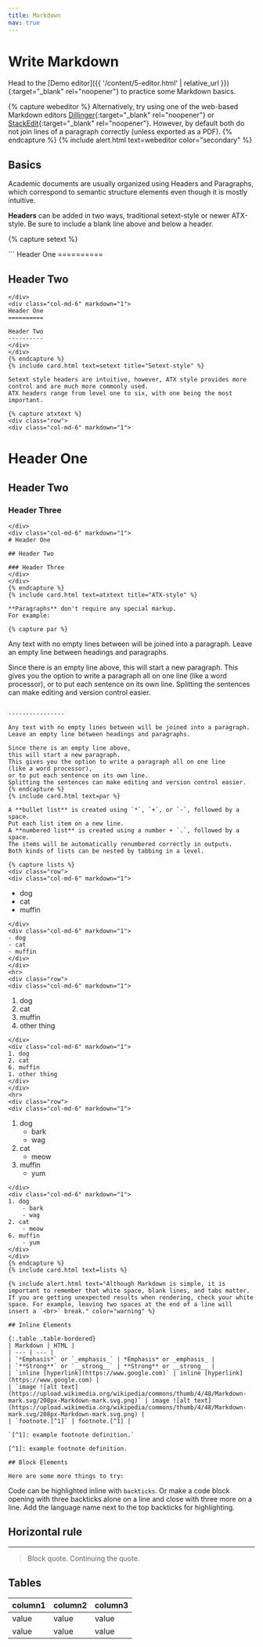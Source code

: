 ```yaml
---
title: Markdown
nav: true
---
```


# Write Markdown

Head to the [Demo editor]({{ '/content/5-editor.html' | relative_url }}){:target="_blank" rel="noopener"} to practice some Markdown basics.

{% capture webeditor %}
Alternatively, try using one of the web-based Markdown editors 
[Dillinger](https://dillinger.io/){:target="_blank" rel="noopener"}
or 
[StackEdit](https://stackedit.io/){:target="_blank" rel="noopener"}.
However, by default both do not join lines of a paragraph correctly (unless exported as a PDF).
{% endcapture %}
{% include alert.html text=webeditor color="secondary" %}

## Basics  

Academic documents are usually organized using Headers and Paragraphs, which correspond to semantic structure elements even though it is mostly intuitive.

**Headers** can be added in two ways, traditional setext-style or newer ATX-style.
Be sure to include a blank line above and below a header.

{% capture setext %}
<div class="row">
<div class="col-md-6" markdown="1">
```
Header One
==========

Header Two
----------
```
</div>
<div class="col-md-6" markdown="1">
Header One
==========

Header Two
----------
</div>
</div>
{% endcapture %}
{% include card.html text=setext title="Setext-style" %}

Setext style headers are intuitive, however, ATX style provides more control and are much more commonly used. 
ATX headers range from level one to six, with one being the most important.

{% capture atxtext %}
<div class="row">
<div class="col-md-6" markdown="1">
```
# Header One

## Header Two

### Header Three
```
</div>
<div class="col-md-6" markdown="1">
# Header One

## Header Two

### Header Three
</div>
</div>
{% endcapture %}
{% include card.html text=atxtext title="ATX-style" %}

**Paragraphs** don't require any special markup.
For example:

{% capture par %}
```
Any text with no empty lines between will be joined into a paragraph.
Leave an empty line between headings and paragraphs.

Since there is an empty line above, 
this will start a new paragraph.
This gives you the option to write a paragraph all on one line 
(like a word processor),
or to put each sentence on its own line.
Splitting the sentences can make editing and version control easier. 
```

----------------

Any text with no empty lines between will be joined into a paragraph.
Leave an empty line between headings and paragraphs.

Since there is an empty line above, 
this will start a new paragraph.
This gives you the option to write a paragraph all on one line 
(like a word processor),
or to put each sentence on its own line.
Splitting the sentences can make editing and version control easier. 
{% endcapture %}
{% include card.html text=par %}

A **bullet list** is created using `*`, `+`, or `-`, followed by a space.
Put each list item on a new line.
A **numbered list** is created using a number + `.`, followed by a space.
The items will be automatically renumbered correctly in outputs. 
Both kinds of lists can be nested by tabbing in a level.

{% capture lists %}
<div class="row">
<div class="col-md-6" markdown="1">
```
- dog
- cat
- muffin
```
</div>
<div class="col-md-6" markdown="1">
- dog
- cat
- muffin
</div>
</div>
<hr>
<div class="row">
<div class="col-md-6" markdown="1">
```
1. dog
2. cat
6. muffin
1. other thing
```
</div>
<div class="col-md-6" markdown="1">
1. dog
2. cat
6. muffin
1. other thing
</div>
</div>
<hr>
<div class="row">
<div class="col-md-6" markdown="1">
```
1. dog
    - bark
    - wag
2. cat
    - meow
6. muffin
    - yum
```
</div>
<div class="col-md-6" markdown="1">
1. dog
    - bark
    - wag
2. cat
    - meow
6. muffin
    - yum
</div>
</div>
{% endcapture %}
{% include card.html text=lists %}

{% include alert.html text="Although Markdown is simple, it is important to remember that white space, blank lines, and tabs matter. If you are getting unexpected results when rendering, check your white space. For example, leaving two spaces at the end of a line will insert a `<br>` break." color="warning" %}

## Inline Elements

{:.table .table-bordered}
| Markdown | HTML |
| --- | --- |
| `*Emphasis*` or `_emphasis_` | *Emphasis* or _emphasis_ |
| `**Strong**` or `__strong__` | **Strong** or __strong__ |
| `inline [hyperlink](https://www.google.com)` | inline [hyperlink](https://www.google.com) |
| `image ![alt text](https://upload.wikimedia.org/wikipedia/commons/thumb/4/48/Markdown-mark.svg/208px-Markdown-mark.svg.png)` | image ![alt text](https://upload.wikimedia.org/wikipedia/commons/thumb/4/48/Markdown-mark.svg/208px-Markdown-mark.svg.png) |
| `footnote.[^1]` | footnote.[^1] |

`[^1]: example footnote definition.`

[^1]: example footnote definition.

## Block Elements

Here are some more things to try:

```
Code can be highlighted inline with `backticks`.
Or make a code block opening with three backticks alone on a line 
and close with three more on a line. 
Add the language name next to the top backticks for highlighting.

## Horizontal rule

-------------

> Block quote.
> Continuing the quote.

## Tables

| column1 | column2 | column3 |
| --- | --- | --- |
| value | value | value |
| value | value | value |

```

